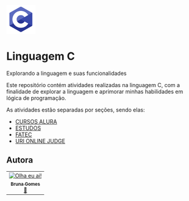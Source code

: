 <img src="https://github.com/littlebru/Linguagem-C/blob/master/imagens/Linguagem_C.png" width="15%;" alt="Logo com letra C" title="Letra C"/><h1>Linguagem C</h1>
<p>Explorando a linguagem e suas funcionalidades</p>

Este repositório contém atividades realizadas na linguagem C, com a finalidade de explorar a linguagem e aprimorar minhas habilidades em lógica de programação.

As atividades estão separadas por seções, sendo elas:

- [CURSOS ALURA](https://github.com/littlebru/Linguagem-C/blob/master/CURSOS%20ALURA/README.md)
- [ESTUDOS](https://github.com/littlebru/Linguagem-C/blob/master/ESTUDOS/README.md)
- [FATEC](https://github.com/littlebru/Linguagem-C/blob/master/FATEC/README.md)
- [URI ONLINE JUDGE](https://github.com/littlebru/Linguagem-C/blob/master/URI%20ONLINE%20JUDGE/README.md)


## Autora
<table>
  <tr>
    <td align="center"><a href="https://github.com/littlebru"><img src="https://avatars3.githubusercontent.com/u/41810923?s=460&u=c2196ec3a4f76218d7b11bb2a9cf025d2d2e9fdc&v=4" width="60px;"  title="Olha eu ai!"/><br /><sub><b>Bruna Gomes</b></sub></a><br /><a href="https://github.com/littlebru/Linguagem-C/" title="Code">💙</a></td>
</table>
